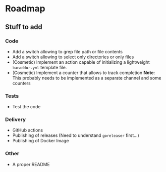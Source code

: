 # Roadmap

## Stuff to add

### Code

- Add a switch allowing to grep file path or file contents
- Add a switch allowing to select only directories or only files
- (Cosmetic) Implement an action capable of initializing a lightweight `baraddur.yml` template file.
- (Cosmetic) Implement a counter that allows to track completion
   **Note**: This probably needs to be implemented as a separate channel and some counters

### Tests

- Test the code

### Delivery

- GitHub actions
- Publishing of releases (Need to understand `goreleaser` first...)
- Publishing of Docker Image

### Other

- A proper README
